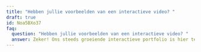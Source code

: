 ```yaml
---
title: "Hebben jullie voorbeelden van een interactieve video? "
draft: true
id: Noa5BXo37
faq:
  question: "Hebben jullie voorbeelden van een interactieve video? "
  answer: Zeker! Ons steeds groeiende interactieve portfolio is hier te bekijken.
---
```

